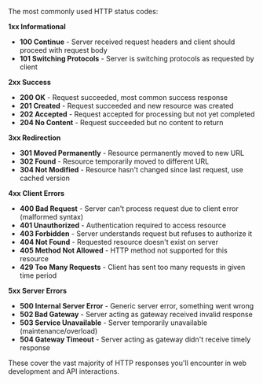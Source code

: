 The most commonly used HTTP status codes:

**1xx Informational**

- **100 Continue** - Server received request headers and client should proceed with request body
- **101 Switching Protocols** - Server is switching protocols as requested by client

**2xx Success**

- **200 OK** - Request succeeded, most common success response
- **201 Created** - Request succeeded and new resource was created
- **202 Accepted** - Request accepted for processing but not yet completed
- **204 No Content** - Request succeeded but no content to return

**3xx Redirection**

- **301 Moved Permanently** - Resource permanently moved to new URL
- **302 Found** - Resource temporarily moved to different URL
- **304 Not Modified** - Resource hasn't changed since last request, use cached version

**4xx Client Errors**

- **400 Bad Request** - Server can't process request due to client error (malformed syntax)
- **401 Unauthorized** - Authentication required to access resource
- **403 Forbidden** - Server understands request but refuses to authorize it
- **404 Not Found** - Requested resource doesn't exist on server
- **405 Method Not Allowed** - HTTP method not supported for this resource
- **429 Too Many Requests** - Client has sent too many requests in given time period

**5xx Server Errors**

- **500 Internal Server Error** - Generic server error, something went wrong
- **502 Bad Gateway** - Server acting as gateway received invalid response
- **503 Service Unavailable** - Server temporarily unavailable (maintenance/overload)
- **504 Gateway Timeout** - Server acting as gateway didn't receive timely response

These cover the vast majority of HTTP responses you'll encounter in web development and API interactions.
